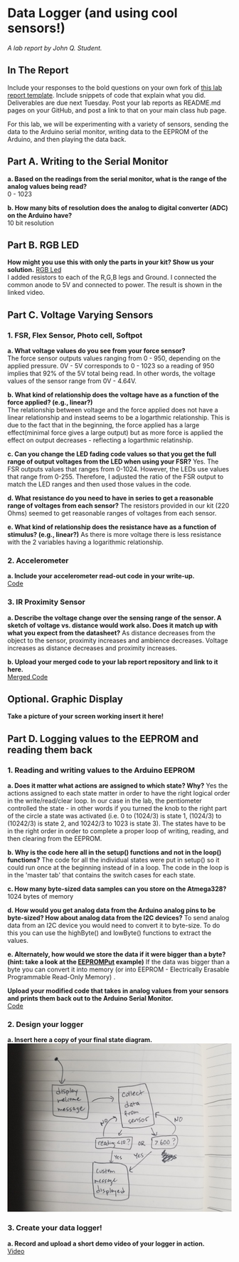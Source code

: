# Data Logger (and using cool sensors!)

*A lab report by John Q. Student.*

## In The Report

Include your responses to the bold questions on your own fork of [this lab report template](https://github.com/FAR-Lab/IDD-Fa18-Lab2). Include snippets of code that explain what you did. Deliverables are due next Tuesday. Post your lab reports as README.md pages on your GitHub, and post a link to that on your main class hub page.

For this lab, we will be experimenting with a variety of sensors, sending the data to the Arduino serial monitor, writing data to the EEPROM of the Arduino, and then playing the data back.

## Part A.  Writing to the Serial Monitor
 
**a. Based on the readings from the serial monitor, what is the range of the analog values being read?**
<br/>0 - 1023
 
**b. How many bits of resolution does the analog to digital converter (ADC) on the Arduino have?**
<br/>10 bit resolution

## Part B. RGB LED

**How might you use this with only the parts in your kit? Show us your solution.**
[RGB Led](https://www.youtube.com/watch?v=RAVb8aH5-l4)
<br/> I added resistors to each of the R,G,B legs and Ground. I connected the common anode to 5V and connected to power. The result is shown in the linked video. 

## Part C. Voltage Varying Sensors 
 
### 1. FSR, Flex Sensor, Photo cell, Softpot

**a. What voltage values do you see from your force sensor?**
<br/> The force sensor outputs values ranging from 0 - 950, depending on the applied pressure. 0V - 5V corresponds to 0 - 1023 so a reading of 950 implies that 92% of the 5V total being read. In other words, the voltage values of the sensor range from 0V - 4.64V. 

**b. What kind of relationship does the voltage have as a function of the force applied? (e.g., linear?)**
<br/> The relationship between voltage and the force applied does not have a linear relationship and instead seems to be a logarthmic relationship. This is due to the fact that in the beginning, the force applied has a large effect(minimal force gives a large output) but as more force is applied the effect on output decreases - reflecting a logarthmic relatinship. 

**c. Can you change the LED fading code values so that you get the full range of output voltages from the LED when using your FSR?**
Yes. The FSR outputs values that ranges from 0-1024. However, the LEDs use values that range from 0-255. Therefore, I adjusted the ratio of the FSR output to match the LED ranges and then used those values in the code. 

**d. What resistance do you need to have in series to get a reasonable range of voltages from each sensor?**
The resistors provided in our kit (220 Ohms) seemed to get reasonable ranges of voltages from each sensor. 

**e. What kind of relationship does the resistance have as a function of stimulus? (e.g., linear?)**
As there is more voltage there is less resistance with the 2 variables having a logarithmic relationship. 

### 2. Accelerometer
 
**a. Include your accelerometer read-out code in your write-up.** 
<br/>[Code](https://github.com/jamiekimyu/IDD-Fa18-Lab3/blob/master/accelerometer.ino)

### 3. IR Proximity Sensor

**a. Describe the voltage change over the sensing range of the sensor. A sketch of voltage vs. distance would work also. Does it match up with what you expect from the datasheet?**
As distance decreases from the object to the sensor, proximity increases and ambience decreases. Voltage increases as distance decreases and proximity increases.

**b. Upload your merged code to your lab report repository and link to it here.**
<br/>[Merged Code](https://github.com/jamiekimyu/IDD-Fa18-Lab3/tree/master)

## Optional. Graphic Display

**Take a picture of your screen working insert it here!**

## Part D. Logging values to the EEPROM and reading them back
 
### 1. Reading and writing values to the Arduino EEPROM

**a. Does it matter what actions are assigned to which state? Why?**
Yes the actions assigned to each state matter in order to have the right logical order in the write/read/clear loop. In our case in the lab, the pentiometer controlled the state - in other words if you turned the knob to the right part of the circle a state was activated (i.e. 0 to  (1024/3) is state 1, (1024/3) to (10242/3) is state 2, and 10242/3 to 1023 is state 3). The states have to be in the right order in order to complete a proper loop of writing, reading, and then clearing from the EEPROM. 

**b. Why is the code here all in the setup() functions and not in the loop() functions?**
The code for all the individual states were put in setup() so it could run once at the beginning instead of in a loop. The code in the loop is in the 'master tab' that contains the switch cases for each state. 

**c. How many byte-sized data samples can you store on the Atmega328?**
1024 bytes of memory 

**d. How would you get analog data from the Arduino analog pins to be byte-sized? How about analog data from the I2C devices?**
To send analog data from an I2C device you would need to convert it to byte-size. To do this you can use the highByte() and lowByte() functions to extract the values. 

**e. Alternately, how would we store the data if it were bigger than a byte? (hint: take a look at the [EEPROMPut](https://www.arduino.cc/en/Reference/EEPROMPut) example)**
If the data was bigger than a byte you can convert it into memory (or into EEPROM - Electrically Erasable Programmable Read-Only Memory) .

**Upload your modified code that takes in analog values from your sensors and prints them back out to the Arduino Serial Monitor.**
<br/> [Code](https://github.com/jamiekimyu/IDD-Fa18-Lab3/tree/master)

### 2. Design your logger
 
**a. Insert here a copy of your final state diagram.**
![photo](https://github.com/jamiekimyu/IDD-Fa18-Lab3/blob/master/20180917_204702.jpg)

### 3. Create your data logger!
 
**a. Record and upload a short demo video of your logger in action.**
<br/> [Video](https://www.youtube.com/watch?v=DitWKNQQdy8)
